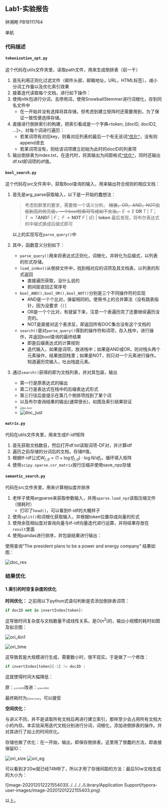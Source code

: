 ## Lab1-实验报告

钟溯飏 PB18111764

单航 

### 代码描述

#### `tokenization_opt.py`

这个代码在utils文件夹里，读取path文件，用来生成倒排表（前一千）

1. 首先利用正则化过滤文件（邮件头部，邮箱地址，URL，HTML标签），减小分词工作量以及优化索引效果
2. 接着迭代读取每个文档，进行如下操作：
3. 使用nltk包进行分词，去停用词，使用SnowballStemmer进行词根化，存到同名文件中
   - 在一开始并没有选择将其存储，但考虑到建立矩阵时还需要用到，为了保证一致性便选择存储。
4. 直接进行倒排索引的构建，把索引看成是一个字典\<token, [docID, docID2, ...]\>，对每个词进行遍历：
   - 若某词项有对应key，则看对应列表的最后一个有无该词[^优化^](#结果优化)，没有则append进去
   - 若某词项没有，则给该词项建立初始为此时的docID的列表项
5. 输出倒排表为index.txt，在迭代时，将其输出为间距格式[^优化^](结果优化)，同时还输出df.txt即词项的df值。

#### `bool_search.py`

这个代码在src文件夹中，获取Bool查询的输入，用来输出符合规则的相应文档：

1. 首先是arg_parse获取输入，以下是一开始的蠢想法：

     > 考虑到群里的要求，需要做一个语义分析。
     > ~~根据，OR，AND，NOT由低到高的优先级，一个bool检索可写成如下文法。~~
     > $E\to E\  \mathbf{OR}\  T\  |\  T$； $T\to T\mathbf{AND}F\ |\ F$； $F\to \mathbf{NOT}\ F\   
     > |\ (E)\ |\ \mathbf{token}$ 
     > 最后发现，将布尔表达式的中缀式换成后缀式即可
     
     以上的实现写在`parse_query()`中
     
2. 其中，函数意义分别如下：

     - `parse_query()`用来将表达式正则化，词根化，并转化为后缀式，以列表的形式存储。
     - `load_index()`从倒排文件中，找到相对应的词项及其文档表，以列表的形式返回
       - 直接遍历获取，没什么说的
       - 把间距变回正常序号
     - `bool_AND(),bool_OR(),bool_NOT()`分别是三个不同操作符的实现
       - AND是一个个比对，保留相同的。使用书上的合并算法（没有跳表指针，因为没要求（（（
       - OR是一个个比对，有就留下来，注意一个表遍历完了还要继续遍历没完的。
       - NOT是直接对这个表求反，即返回所有DOC集合没有这个文档的
     - `search()`是对`parse_query()`得到的操作符和词项，存入栈中，进行操作，并返回bool查询的最终结果
       - 即是后缀表达式的计算规则
       - 迭代输入，如果是词项，放进栈中；如果是AND或OR，则对栈头两个元素操作，结果放回栈里；如果是NOT，则只对一个元素进行操作。知道遍历完输入，吐出栈底元素。

3. 通过`search()`获得的即为文档列表，并对其包装，输出

     - 第一行是原表达式的输出
     - 第二行是表达式在栈中的后缀表达式形式
     - 第三行往后是提示在第几个倒排项找到了某个词
     - 以及布尔查询结果的输出(通常很长)，如图及索引结果验证
     - <img src="figs/doc_bool.png" alt="doc_bool" style="zoom:50%;" />
     - ![doc_just](figs/doc_just.png)

#### `matrix.py`

代码在utils文件夹里，用来生成tf-idf矩阵

1. 首先获取文档数目，然后打开df.txt读取词项-DF对，并计算idf
2. 遍历之前存储的分词后的文档，存储tf值。
3. 根据tf-idf公式$W_{t,d}=(1+\log tf_{t,d})\cdot \log N/df_t$，循环填入矩阵
4. 使用`scipy.sparse.csr_matrix`按行压缩并使用save_npz存储

#### `semantic_search.py`

代码在src文件夹里，用来计算相似度并排序

1. 老样子使用argparse来获取参数输入，并用`sparse.load_npz`读取压缩文件（很耗时）
   - 打印了`head()`，可以看到tf-idf的大概样子
2. 使用`split()`和词根化获取输入，并根据token位置存成向量的形式
3. 使用余弦相似度对查询向量与tf-idf向量迭代进行运算，并将结果存放在`result`里面
4. 使用pandas进行排序，并包装结果进行输出：

使用查询“The president plans to be a power and energy company” 结果如图：

![doc_res](figs/doc_res.png)

### 结果优化

#### 1.索引的时空复杂度的优化

**时间优化：** 之前用以下python式语句判断是否添加倒排表词项：

```python
if docID not in invertIndex[token]:
```

这导致时间复杂度与文档数量不成线性关系，是$O(n^2)$的，输出小规模的耗时如图及拟合图：

![ori_4in1](figs/ori_4in1.png)

![ori_time](figs/ori_time.png)

这导致若是大规模进行生成，需要数小时，很不现实。于是做了一个修改：

```python
if invertIndex[token][-1] != docID :
```

这就使得时间大幅降低：

原：<img src="figs/ori_40000.png" alt="ori_40000" style="zoom:40%;" />改进：<img src="figs/new_40000.png" alt="new_40000" style="zoom:40%;" >

最终耗时为<img src="figs/time_final.png" alt="time_final" style="zoom:50%;" />，可以接受

**空间优化：**

与讲义不同，并不是读取所有文档后再进行建立索引，那样至少会占用所有文档大小的内存。本实验采用迭代文档分别进行分词，词根化，添加进倒排表的操作。并对其进行了如上的时间优化。

存储也做了优化：在一开始，输出，即保存倒排表，这里用了很蠢的方法，即直接保留ID：

![ori_size](figs/ori_size.png) ![ori_eg](figs/ori_eg.png)

可以看到才20w就已经74MB了，所以才用了存储间距的方法：最后50w文档生成的大小为：

![image-20201201222155403](../../../../Library/Application Support/typora-user-images/image-20201201222155403.png)

以上。